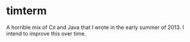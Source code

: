 timterm
=======

A horrible mix of C♯ and Java that I wrote in the early summer of 2013. I intend to improve this over time.
